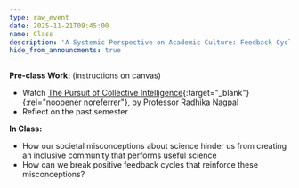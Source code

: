 ```yaml
---
type: raw_event
date: 2025-11-21T09:45:00
name: Class
description: 'A Systemic Perspective on Academic Culture: Feedback Cycles in Academic Culture'
hide_from_announcments: true
---
```


**Pre-class Work:** (instructions on canvas) 
* Watch [The Pursuit of Collective Intelligence](https://cornell.hosted.panopto.com/Panopto/Pages/Viewer.aspx?id=01d4c974-d005-434a-8544-a8cf0179150f){:target="_blank"}{:rel="noopener noreferrer"}, by Professor Radhika Nagpal
* Reflect on the past semester

**In Class:** 
<!-- \[[slides](https://docs.google.com/presentation/d/1meP0gCiMPYTJKeKbjVHZeFeoS4eAS2sAA7a69RGR7AQ/edit?usp=sharing){:target="_blank"}{:rel="noopener noreferrer"}\] Discussion about, -->
* How our societal misconceptions about science hinder us from creating an inclusive community that performs useful science
* How can we break positive feedback cycles that reinforce these misconceptions?

